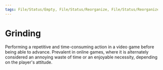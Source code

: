 ```yaml
---
tags: File/Status/Empty, File/Status/Reorganize, File/Status/Reorganize, File/Status/Recategorize, File/Status/Summarize, File/Status/Structuralize
---
```


# Grinding

Performing a repetitive and time-consuming action in a video game before being able to advance. Prevalent in online games, where it is alternately considered an annoying waste of time or an enjoyable necessity, depending on the player's attitude.



